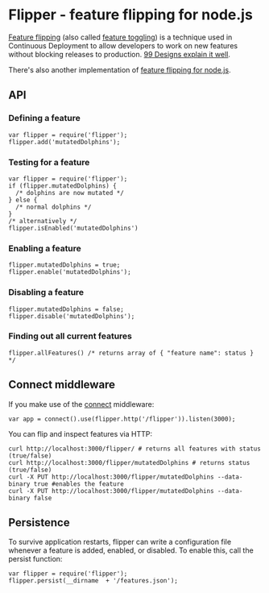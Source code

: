 # Flipper - feature flipping for node.js #

[Feature flipping](http://code.flickr.com/blog/2009/12/02/flipping-out/) (also called [feature toggling](http://martinfowler.com/bliki/FeatureToggle.html)) is a technique used in Continuous Deployment to allow developers to work on new features without blocking releases to production. [99 Designs explain it well](http://99designs.com/tech-blog/blog/2012/03/01/feature-flipping/).

There's also another implementation of [feature flipping for node.js](https://github.com/bigodines/feature-flipper-js). 

## API ##
### Defining a feature ###
    var flipper = require('flipper');
    flipper.add('mutatedDolphins');
  
### Testing for a feature ###
    var flipper = require('flipper');
    if (flipper.mutatedDolphins) {
      /* dolphins are now mutated */
    } else {
      /* normal dolphins */
    }
    /* alternatively */
    flipper.isEnabled('mutatedDolphins')
  
### Enabling a feature ###
    flipper.mutatedDolphins = true;
    flipper.enable('mutatedDolphins');

### Disabling a feature ###
    flipper.mutatedDolphins = false;
    flipper.disable('mutatedDolphins');
  
### Finding out all current features ###
    flipper.allFeatures() /* returns array of { "feature name": status } */

## Connect middleware ##
If you make use of the [connect](http://www.senchalabs.org/connect/) middleware:

    var app = connect().use(flipper.http('/flipper')).listen(3000);
You can flip and inspect features via HTTP:

    curl http://localhost:3000/flipper/ # returns all features with status (true/false)
    curl http://localhost:3000/flipper/mutatedDolphins # returns status (true/false)
    curl -X PUT http://localhost:3000/flipper/mutatedDolphins --data-binary true #enables the feature
    curl -X PUT http://localhost:3000/flipper/mutatedDolphins --data-binary false

## Persistence ##
To survive application restarts, flipper can write a configuration file whenever a feature is added, enabled, or disabled. To enable this, call the persist function:

    var flipper = require('flipper');
    flipper.persist(__dirname  + '/features.json');

